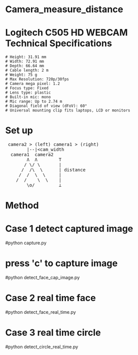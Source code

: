 # Camera_measure_distance

# Logitech C505 HD WEBCAM Technical Specifications
    # Height: 31.91 mm
    # Width: 72.91 mm
    # Depth: 66.64 mm
    # Cable length: 2 m
    # Weight: 75 g
    # Max Resolution: 720p/30fps
    # Camera mega pixel: 1.2
    # Focus type: Fixed
    # Lens type: plastic
    # Built-in mic: mono
    # Mic range: Up to 2.74 m
    # Diagonal field of view (dFoV): 60°
    # Universal mounting clip fits laptops, LCD or monitors

# Set up
<pre>
 camera2 > (left) camera1 > (right)  
        |--|&lt;cam_width  
  camera1  camera2
        Ʌ  Ʌ        T
       / \/ \       |
      /  /\  \      | distance
     /  /  \  \     |
    /  /    \  \    |
        \o/         ⊥
</pre>

# Method

# Case 1 detect captured image
 #python capture.py 

# press 'c' to capture image
 #python detect_face_cap_image.py

# Case 2 real time face
 #python detect_face_real_time.py

# Case 3 real time circle
 #python detect_circle_real_time.py

